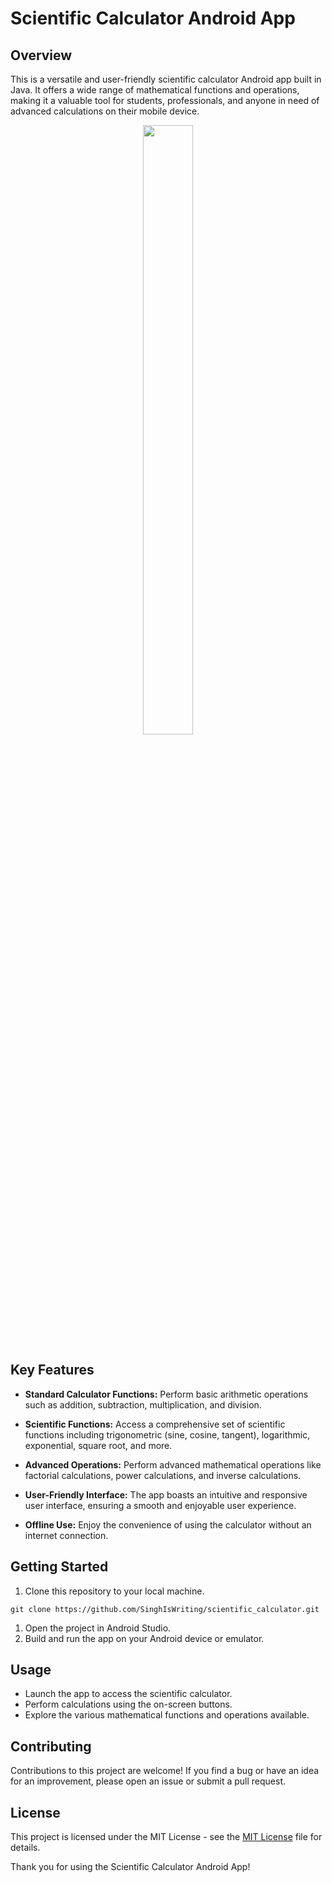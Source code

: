 # Scientific Calculator Android App

## Overview

This is a versatile and user-friendly scientific calculator Android app built in Java. It offers a wide range of mathematical functions and operations, making it a valuable tool for students, professionals, and anyone in need of advanced calculations on their mobile device.

<p align="center">
<img width="40%" height="50%" src="https://github.com/SinghIsWriting/scientific_calculator/assets/122283853/75317dd4-b45e-429e-b633-f462da86633b"/>
</a>
</p>


## Key Features

- **Standard Calculator Functions:** Perform basic arithmetic operations such as addition, subtraction, multiplication, and division.

- **Scientific Functions:** Access a comprehensive set of scientific functions including trigonometric (sine, cosine, tangent), logarithmic, exponential, square root, and more.

- **Advanced Operations:** Perform advanced mathematical operations like factorial calculations, power calculations, and inverse calculations.

- **User-Friendly Interface:** The app boasts an intuitive and responsive user interface, ensuring a smooth and enjoyable user experience.

- **Offline Use:** Enjoy the convenience of using the calculator without an internet connection.

## Getting Started

1. Clone this repository to your local machine.

```
git clone https://github.com/SinghIsWriting/scientific_calculator.git
```

1. Open the project in Android Studio.
2. Build and run the app on your Android device or emulator.

## Usage
* Launch the app to access the scientific calculator.
* Perform calculations using the on-screen buttons.
* Explore the various mathematical functions and operations available.

## Contributing
Contributions to this project are welcome! If you find a bug or have an idea for an improvement, please open an issue or submit a pull request.

## License
This project is licensed under the MIT License - see the [MIT License](LICENSE) file for details.

Thank you for using the Scientific Calculator Android App!
